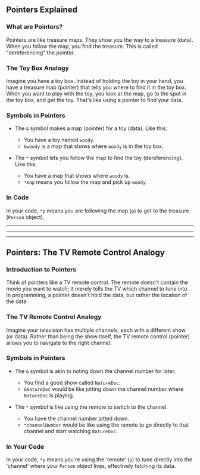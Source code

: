 ## Pointers Explained

### What are Pointers?

Pointers are like treasure maps. They show you the way to a treasure (data). When you follow the map, you find the treasure. This is called "dereferencing" the pointer.

### The Toy Box Analogy

Imagine you have a toy box. Instead of holding the toy in your hand, you have a treasure map (pointer) that tells you where to find it in the toy box. When you want to play with the toy, you look at the map, go to the spot in the toy box, and get the toy. That's like using a pointer to find your data.

### Symbols in Pointers

- The `&` symbol makes a map (pointer) for a toy (data). Like this:
  - You have a toy named `woody`.
  - `&woody` is a map that shows where `woody` is in the toy box.

- The `*` symbol lets you follow the map to find the toy (dereferencing). Like this:
  - You have a map that shows where `woody` is.
  - `*map` means you follow the map and pick up `woody`.

### In Code

In your code, `*p` means you are following the map (`p`) to get to the treasure (`Person` object).

---
---
---

## Pointers: The TV Remote Control Analogy

### Introduction to Pointers

Think of pointers like a TV remote control. The remote doesn't contain the movie you want to watch; it merely tells the TV which channel to tune into. In programming, a pointer doesn't hold the data, but rather the location of the data.

### The TV Remote Control Analogy

Imagine your television has multiple channels, each with a different show (or data). Rather than being the show itself, the TV remote control (pointer) allows you to navigate to the right channel.

### Symbols in Pointers

- The `&` symbol is akin to noting down the channel number for later.
  - You find a good show called `NatureDoc`.
  - `&NatureDoc` would be like jotting down the channel number where `NatureDoc` is playing.

- The `*` symbol is like using the remote to switch to the channel.
  - You have the channel number jotted down.
  - `*channelNumber` would be like using the remote to go directly to that channel and start watching `NatureDoc`.

### In Your Code

In your code, `*p` means you're using the 'remote' (`p`) to tune directly into the 'channel' where your `Person` object lives, effectively fetching its data.

